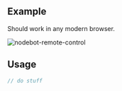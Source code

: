 ## Example

Should work in any modern browser.

![nodebot-remote-control](https://cloud.githubusercontent.com/assets/383994/21867847/12ee44a4-d81e-11e6-86a7-68be883904fe.jpg)

## Usage

```js
// do stuff
```
